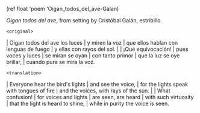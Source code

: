 (ref float 'poem 'Oigan_todos_del_ave-Galan)

*Oigan todos del ave*, from setting by Cristóbal Galán, estribillo

`<original>`

| Oigan todos del ave los luces 
| y miren la voz 
| que ellos hablan con lenguas de fuego 
| y ellas con rayos del sol. 
| 
| ¡Qué equivocación! 
| pues voces y luces 
| se miran se oyan 
| con tanto primor 
| que la luz se oye brillar, 
| cuando pura se mira la voz. 


`<translation>`

| Everyone hear the bird's lights 
| and see the voice, 
| for the lights speak with tongues of fire 
| and the voices, with rays of the sun. 
| 
| What confusion! 
| for voices and lights 
| are seen, are heard 
| with such virtuosity 
| that the light is heard to shine, 
| while in purity the voice is seen. 

